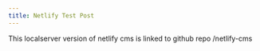 ```yaml
---
title: Netlify Test Post
---
```

This localserver version of netlify cms is linked to github repo /netlify-cms
